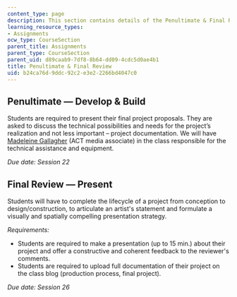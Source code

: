 ```yaml
---
content_type: page
description: This section contains details of the Penultimate & Final Review assignments.
learning_resource_types:
- Assignments
ocw_type: CourseSection
parent_title: Assignments
parent_type: CourseSection
parent_uid: d89caab9-7df8-8b64-dd09-4cdc5d0ae4b1
title: Penultimate & Final Review
uid: b24ca76d-9ddc-92c2-e3e2-2266bd4047c0
---
```


Penultimate — Develop & Build
-----------------------------

Students are required to present their final project proposals. They are asked to discuss the technical possibilities and needs for the project’s realization and not less important – project documentation. We will have [Madeleine Gallagher](http://act.mit.edu/people/staff/madeleine-gallagher/) (ACT media associate) in the class responsible for the technical assistance and equipment.

_Due date: Session 22_

Final Review — Present
----------------------

Students will have to complete the lifecycle of a project from conception to design/construction, to articulate an artist's statement and formulate a visually and spatially compelling presentation strategy.

_Requirements:_

*   Students are required to make a presentation (up to 15 min.) about their project and offer a constructive and coherent feedback to the reviewer's comments.
*   Students are required to upload full documentation of their project on the class blog (production process, final project).

_Due date: Session 26_